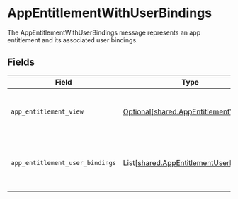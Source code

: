# AppEntitlementWithUserBindings

The AppEntitlementWithUserBindings message represents an app entitlement and its associated user bindings.


## Fields

| Field                                                                                                                                       | Type                                                                                                                                        | Required                                                                                                                                    | Description                                                                                                                                 |
| ------------------------------------------------------------------------------------------------------------------------------------------- | ------------------------------------------------------------------------------------------------------------------------------------------- | ------------------------------------------------------------------------------------------------------------------------------------------- | ------------------------------------------------------------------------------------------------------------------------------------------- |
| `app_entitlement_view`                                                                                                                      | [Optional[shared.AppEntitlementView]](../../models/shared/appentitlementview.md)                                                            | :heavy_minus_sign:                                                                                                                          | The app entitlement view contains the serialized app entitlement and paths to objects referenced by the app entitlement.                    |
| `app_entitlement_user_bindings`                                                                                                             | List[[shared.AppEntitlementUserBinding](../../models/shared/appentitlementuserbinding.md)]                                                  | :heavy_minus_sign:                                                                                                                          | An array of AppEntitlementUserBinding objects which represent the relationships that give app users access to the specific app entitlement. |
